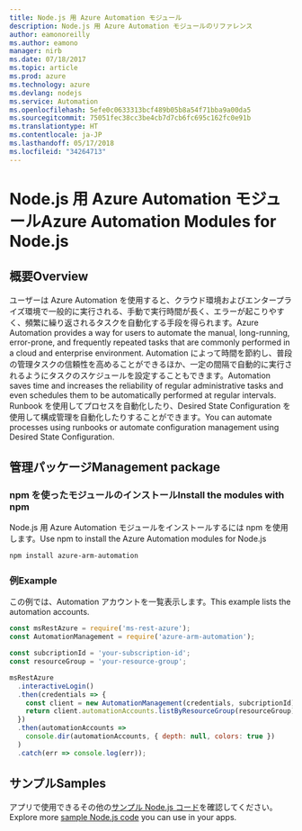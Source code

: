 ```yaml
---
title: Node.js 用 Azure Automation モジュール
description: Node.js 用 Azure Automation モジュールのリファレンス
author: eamonoreilly
ms.author: eamono
manager: nirb
ms.date: 07/18/2017
ms.topic: article
ms.prod: azure
ms.technology: azure
ms.devlang: nodejs
ms.service: Automation
ms.openlocfilehash: 5efe0c0633313bcf489b05b8a54f71bba9a00da5
ms.sourcegitcommit: 75051fec38cc3be4cb7d7cb6fc695c162fc0e91b
ms.translationtype: HT
ms.contentlocale: ja-JP
ms.lasthandoff: 05/17/2018
ms.locfileid: "34264713"
---
```

# <a name="azure-automation-modules-for-nodejs"></a><span data-ttu-id="60998-103">Node.js 用 Azure Automation モジュール</span><span class="sxs-lookup"><span data-stu-id="60998-103">Azure Automation Modules for Node.js</span></span>

## <a name="overview"></a><span data-ttu-id="60998-104">概要</span><span class="sxs-lookup"><span data-stu-id="60998-104">Overview</span></span>

<span data-ttu-id="60998-105">ユーザーは Azure Automation を使用すると、クラウド環境およびエンタープライズ環境で一般的に実行される、手動で実行時間が長く、エラーが起こりやすく、頻繁に繰り返されるタスクを自動化する手段を得られます。</span><span class="sxs-lookup"><span data-stu-id="60998-105">Azure Automation provides a way for users to automate the manual, long-running, error-prone, and frequently repeated tasks that are commonly performed in a cloud and enterprise environment.</span></span> <span data-ttu-id="60998-106">Automation によって時間を節約し、普段の管理タスクの信頼性を高めることができるほか、一定の間隔で自動的に実行されるようにタスクのスケジュールを設定することもできます。</span><span class="sxs-lookup"><span data-stu-id="60998-106">Automation saves time and increases the reliability of regular administrative tasks and even schedules them to be automatically performed at regular intervals.</span></span> <span data-ttu-id="60998-107">Runbook を使用してプロセスを自動化したり、Desired State Configuration を使用して構成管理を自動化したりすることができます。</span><span class="sxs-lookup"><span data-stu-id="60998-107">You can automate processes using runbooks or automate configuration management using Desired State Configuration.</span></span>

## <a name="management-package"></a><span data-ttu-id="60998-108">管理パッケージ</span><span class="sxs-lookup"><span data-stu-id="60998-108">Management package</span></span>

### <a name="install-the-modules-with-npm"></a><span data-ttu-id="60998-109">npm を使ったモジュールのインストール</span><span class="sxs-lookup"><span data-stu-id="60998-109">Install the modules with npm</span></span>

<span data-ttu-id="60998-110">Node.js 用 Azure Automation モジュールをインストールするには npm を使用します。</span><span class="sxs-lookup"><span data-stu-id="60998-110">Use npm to install the Azure Automation modules for Node.js</span></span>

```bash
npm install azure-arm-automation
```

### <a name="example"></a><span data-ttu-id="60998-111">例</span><span class="sxs-lookup"><span data-stu-id="60998-111">Example</span></span>

<span data-ttu-id="60998-112">この例では、Automation アカウントを一覧表示します。</span><span class="sxs-lookup"><span data-stu-id="60998-112">This example lists the automation accounts.</span></span>

```javascript
const msRestAzure = require('ms-rest-azure');
const AutomationManagement = require('azure-arm-automation');

const subcriptionId = 'your-subscription-id';
const resourceGroup = 'your-resource-group';

msRestAzure
  .interactiveLogin()
  .then(credentials => {
    const client = new AutomationManagement(credentials, subcriptionId);
    return client.automationAccounts.listByResourceGroup(resourceGroup);
  })
  .then(automationAccounts =>
    console.dir(automationAccounts, { depth: null, colors: true })
  )
  .catch(err => console.log(err));

```

## <a name="samples"></a><span data-ttu-id="60998-113">サンプル</span><span class="sxs-lookup"><span data-stu-id="60998-113">Samples</span></span>

<span data-ttu-id="60998-114">アプリで使用できるその他の[サンプル Node.js コード](https://azure.microsoft.com/resources/samples/?platform=nodejs)を確認してください。</span><span class="sxs-lookup"><span data-stu-id="60998-114">Explore more [sample Node.js code](https://azure.microsoft.com/resources/samples/?platform=nodejs) you can use in your apps.</span></span>
